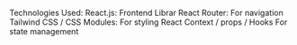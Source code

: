 Technologies Used:
React.js: Frontend Librar
React Router: For navigation
Tailwind CSS / CSS Modules: For styling
React Context / props / Hooks For state management
